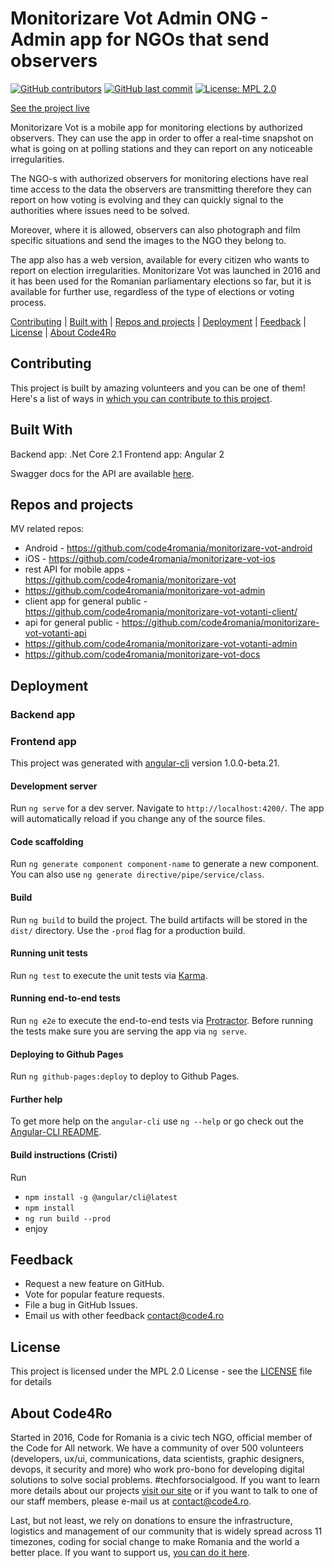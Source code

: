 # Monitorizare Vot Admin ONG - Admin app for NGOs that send observers 

[![GitHub contributors](https://img.shields.io/github/contributors/code4romania/monitorizare-vot-ong.svg?style=for-the-badge)](https://github.com/code4romania/monitorizare-vot-ong/graphs/contributors) [![GitHub last commit](https://img.shields.io/github/last-commit/code4romania/monitorizare-vot-ong.svg?style=for-the-badge)](https://github.com/code4romania/monitorizare-vot-ong/commits/master) [![License: MPL 2.0](https://img.shields.io/badge/license-MPL%202.0-brightgreen.svg?style=for-the-badge)](https://opensource.org/licenses/MPL-2.0)

[See the project live](https://monitorizarevotong.azurewebsites.net)

Monitorizare Vot is a mobile app for monitoring elections by authorized observers. They can use the app in order to offer a real-time snapshot on what is going on at polling stations and they can report on any noticeable irregularities. 

The NGO-s with authorized observers for monitoring elections have real time access to the data the observers are transmitting therefore they can report on how voting is evolving and they can quickly signal to the authorities where issues need to be solved. 

Moreover, where it is allowed, observers can also photograph and film specific situations and send the images to the NGO they belong to. 

The app also has a web version, available for every citizen who wants to report on election irregularities. Monitorizare Vot was launched in 2016 and it has been used for the Romanian parliamentary elections so far, but it is available for further use, regardless of the type of elections or voting process. 

[Contributing](#contributing) | [Built with](#built-with) | [Repos and projects](#repos-and-projects) | [Deployment](#deployment) | [Feedback](#feedback) | [License](#license) | [About Code4Ro](#about-code4ro)

## Contributing

This project is built by amazing volunteers and you can be one of them! Here's a list of ways in [which you can contribute to this project](.github/CONTRIBUTING.MD).

## Built With

 Backend app: .Net Core 2.1
 Frontend app: Angular 2
 
 Swagger docs for the API are available [here](https://mvonguat.azurewebsites.net/swagger/ui/index.html).

## Repos and projects

MV related repos:

- Android - https://github.com/code4romania/monitorizare-vot-android
- iOS - https://github.com/code4romania/monitorizare-vot-ios
- rest API for mobile apps - https://github.com/code4romania/monitorizare-vot
- https://github.com/code4romania/monitorizare-vot-admin
- client app for general public - https://github.com/code4romania/monitorizare-vot-votanti-client/
- api for general public - https://github.com/code4romania/monitorizare-vot-votanti-api
- https://github.com/code4romania/monitorizare-vot-votanti-admin
- https://github.com/code4romania/monitorizare-vot-docs

## Deployment

### Backend app

### Frontend app

This project was generated with [angular-cli](https://github.com/angular/angular-cli) version 1.0.0-beta.21.

#### Development server
Run `ng serve` for a dev server. Navigate to `http://localhost:4200/`. The app will automatically reload if you change any of the source files.

#### Code scaffolding

Run `ng generate component component-name` to generate a new component. You can also use `ng generate directive/pipe/service/class`.

#### Build

Run `ng build` to build the project. The build artifacts will be stored in the `dist/` directory. Use the `-prod` flag for a production build.

#### Running unit tests

Run `ng test` to execute the unit tests via [Karma](https://karma-runner.github.io).

#### Running end-to-end tests

Run `ng e2e` to execute the end-to-end tests via [Protractor](http://www.protractortest.org/).
Before running the tests make sure you are serving the app via `ng serve`.

#### Deploying to Github Pages

Run `ng github-pages:deploy` to deploy to Github Pages.

#### Further help

To get more help on the `angular-cli` use `ng --help` or go check out the [Angular-CLI README](https://github.com/angular/angular-cli/blob/master/README.md).

#### Build instructions (Cristi) 

Run 
- `npm install -g @angular/cli@latest`
- `npm install`
- `ng run build --prod`
- enjoy

## Feedback

* Request a new feature on GitHub.
* Vote for popular feature requests.
* File a bug in GitHub Issues.
* Email us with other feedback contact@code4.ro

## License

This project is licensed under the MPL 2.0 License - see the [LICENSE](LICENSE) file for details

## About Code4Ro

Started in 2016, Code for Romania is a civic tech NGO, official member of the Code for All network. We have a community of over 500 volunteers (developers, ux/ui, communications, data scientists, graphic designers, devops, it security and more) who work pro-bono for developing digital solutions to solve social problems. #techforsocialgood. If you want to learn more details about our projects [visit our site](https://www.code4.ro/en/) or if you want to talk to one of our staff members, please e-mail us at contact@code4.ro.

Last, but not least, we rely on donations to ensure the infrastructure, logistics and management of our community that is widely spread across 11 timezones, coding for social change to make Romania and the world a better place. If you want to support us, [you can do it here](https://code4.ro/en/donate/).
